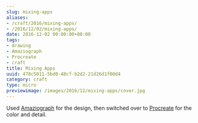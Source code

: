 ```yaml
---
slug: mixing-apps
aliases:
- /craft/2016/mixing-apps/
- /2016/12/02/mixing-apps/
date: 2016-12-02 00:00:00+00:00
tags:
- drawing
- Amaziograph
- Procreate
- craft
title: Mixing Apps
uuid: 478c5011-5bd0-48cf-b2d2-21d26d1f00d4
category: craft
type: micro
previewimage: /images/2016/12/mixing-apps/cover.jpg
---
```

Used [Amaziograph][] for the design, then switched over to [Procreate][] for the
color and detail.

[Amaziograph]: http://amaziograph.com/
[Procreate]: http://procreate.si/